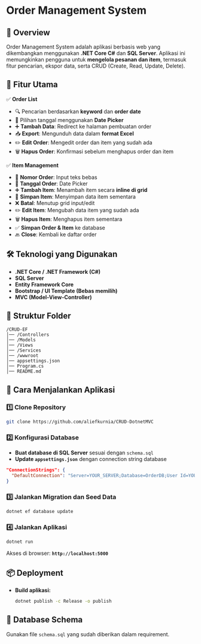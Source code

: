 # **Order Management System**  

## **📌 Overview**  
Order Management System adalah aplikasi berbasis web yang dikembangkan menggunakan **.NET Core C#** dan **SQL Server**. Aplikasi ini memungkinkan pengguna untuk **mengelola pesanan dan item**, termasuk fitur pencarian, ekspor data, serta CRUD (Create, Read, Update, Delete).  

## **📸 Fitur Utama**  
✅ **Order List**  
- 🔍 Pencarian berdasarkan **keyword** dan **order date**  
- 📅 Pilihan tanggal menggunakan **Date Picker**  
- ➕ **Tambah Data**: Redirect ke halaman pembuatan order  
- 📥 **Export**: Mengunduh data dalam **format Excel**  
- ✏️ **Edit Order**: Mengedit order dan item yang sudah ada  
- 🗑️ **Hapus Order**: Konfirmasi sebelum menghapus order dan item  

✅ **Item Management**  
- 🔢 **Nomor Order**: Input teks bebas  
- 📅 **Tanggal Order**: Date Picker  
- ➕ **Tambah Item**: Menambah item secara **inline di grid**  
- 💾 **Simpan Item**: Menyimpan data item sementara  
- ❌ **Batal**: Menutup grid input/edit  
- ✏️ **Edit Item**: Mengubah data item yang sudah ada  
- 🗑️ **Hapus Item**: Menghapus item sementara  
- ✅ **Simpan Order & Item** ke database  
- 🔙 **Close**: Kembali ke daftar order  

## **🛠️ Teknologi yang Digunakan**  
- **.NET Core / .NET Framework (C#)**  
- **SQL Server**  
- **Entity Framework Core**  
- **Bootstrap / UI Template (Bebas memilih)**
- **MVC (Model-View-Controller)**  

## **📂 Struktur Folder**  
```
/CRUD-EF
│── /Controllers
│── /Models
│── /Views
│── /Services
│── /wwwroot
│── appsettings.json
│── Program.cs
│── README.md
```

## **🚀 Cara Menjalankan Aplikasi**  
### **1️⃣ Clone Repository**  
```sh
git clone https://github.com/aliefkurnia/CRUD-DotnetMVC
```

### **2️⃣ Konfigurasi Database**  
- **Buat database di SQL Server** sesuai dengan `schema.sql`  
- **Update `appsettings.json`** dengan connection string database  

```json
"ConnectionStrings": {
  "DefaultConnection": "Server=YOUR_SERVER;Database=OrderDB;User Id=YOUR_USER;Password=YOUR_PASSWORD;"
}
```

### **3️⃣ Jalankan Migration dan Seed Data**  
```sh
dotnet ef database update
```

### **4️⃣ Jalankan Aplikasi**  
```sh
dotnet run
```
Akses di browser: **`http://localhost:5000`**  

## **📦 Deployment**  
- **Build aplikasi:**  
  ```sh
  dotnet publish -c Release -o publish
  ```

## **📜 Database Schema**  
Gunakan file `schema.sql` yang sudah diberikan dalam requirement.  
